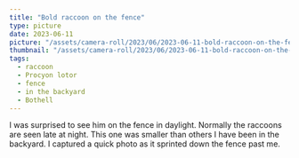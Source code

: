 ```yaml
---
title: "Bold raccoon on the fence"
type: picture
date: 2023-06-11
picture: "/assets/camera-roll/2023/06/2023-06-11-bold-raccoon-on-the-fence/20230611_205151902_iOS.jpg"
thumbnail: "/assets/camera-roll/2023/06/2023-06-11-bold-raccoon-on-the-fence/20230611_205151902_iOS-thumbnail.jpg"
tags:
  - raccoon
  - Procyon lotor
  - fence
  - in the backyard
  - Bothell
---
```

I was surprised to see him on the fence in daylight. Normally the raccoons are seen late at night. This one was smaller than others I have been in the backyard. I captured a quick photo as it sprinted down the fence past me.